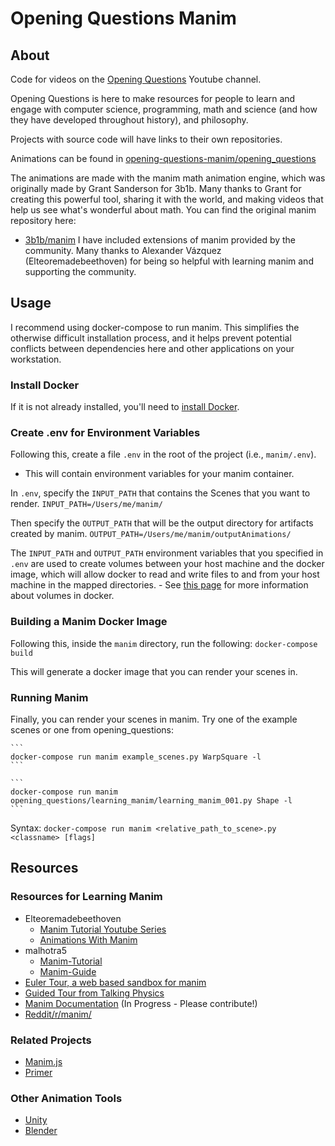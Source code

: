 # Opening Questions Manim

## About
Code for videos on the [Opening Questions](https://www.youtube.com/channel/UCRQ5gGxixCkYamF5S3sU1hA) Youtube channel.

Opening Questions is here to make resources for people to learn and engage with computer science, programming, math and science (and how they have developed throughout history), and philosophy.

Projects with source code will have links to their own repositories.

Animations can be found in [opening-questions-manim/opening\_questions](https://github.com/Jonathan-Llovet/opening-questions-manim/tree/master/opening_questions)

The animations are made with the manim math animation engine, which was originally made by Grant Sanderson for 3b1b. Many thanks to Grant for creating this powerful tool, sharing it with the world, and making videos that help us see what's wonderful about math.
You can find the original manim repository here:

- [3b1b/manim](https://github.com/3b1b/manim)
I have included extensions of manim provided by the community. Many thanks to Alexander Vázquez (Elteoremadebeethoven) for being so helpful with learning manim and supporting the community.

## Usage
I recommend using docker-compose to run manim. This simplifies the otherwise difficult installation process, and it helps prevent potential conflicts between dependencies here and other applications on your workstation.

### Install Docker
If it is not already installed, you'll need to [install Docker](https://docs.docker.com/get-docker/).

### Create .env for Environment Variables
Following this, create a file `.env` in the root of the project (i.e., `manim/.env`).
- This will contain environment variables for your manim container.

In `.env`, specify the `INPUT_PATH` that contains the Scenes that you want to render.
    ```INPUT_PATH=/Users/me/manim/```

Then specify the `OUTPUT_PATH` that will be the output directory for artifacts created by manim.
    ```OUTPUT_PATH=/Users/me/manim/outputAnimations/```

The `INPUT_PATH` and `OUTPUT_PATH` environment variables that you specified in `.env` are used to create volumes between your host machine and the docker image, which will allow docker to read and write files to and from your host machine in the mapped directories.
    - See [this page](https://docs.docker.com/storage/volumes/) for more information about volumes in docker.

### Building a Manim Docker Image
Following this, inside the `manim` directory, run the following:
    ```docker-compose build```

This will generate a docker image that you can render your scenes in.

### Running Manim
Finally, you can render your scenes in manim. Try one of the example scenes or one from opening_questions:

    ```
    docker-compose run manim example_scenes.py WarpSquare -l
    ```

    ```
    docker-compose run manim opening_questions/learning_manim/learning_manim_001.py Shape -l
    ```

Syntax: 
    ```docker-compose run manim <relative_path_to_scene>.py <classname> [flags]```

## Resources
### Resources for Learning Manim
- Elteoremadebeethoven
    - [Manim Tutorial Youtube Series](https://www.youtube.com/watch?v=ENMyFGmq5OA&list=PL2B6OzTsMUrwo4hA3BBfS7ZR34K361Z8F)
    - [Animations With Manim](https://github.com/Elteoremadebeethoven/AnimationsWithManim)
- malhotra5
    - [Manim-Tutorial](https://github.com/malhotra5/Manim-Tutorial)
    - [Manim-Guide](https://github.com/malhotra5/Manim-Guide)
- [Euler Tour, a web based sandbox for manim](https://eulertour.com/lab/example_scenes)
- [Guided Tour from Talking Physics](https://talkingphysics.wordpress.com/2019/01/08/getting-started-animating-with-manim-and-python-3-7/)
- [Manim Documentation](https://manim.readthedocs.io/en/latest/index.html) (In Progress - Please contribute!)
- [Reddit/r/manim/](https://www.reddit.com/r/manim/)

### Related Projects
- [Manim.js](https://github.com/JazonJiao/Manim.js)
- [Primer](https://github.com/Helpsypoo/primer)

### Other Animation Tools
- [Unity](https://unity.com/)
- [Blender](https://www.blender.org/)